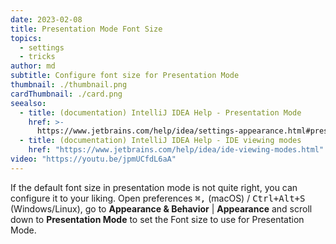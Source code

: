 ```yaml
---
date: 2023-02-08
title: Presentation Mode Font Size
topics:
  - settings
  - tricks
author: md
subtitle: Configure font size for Presentation Mode
thumbnail: ./thumbnail.png
cardThumbnail: ./card.png
seealso:
  - title: (documentation) IntelliJ IDEA Help - Presentation Mode
    href: >-
      https://www.jetbrains.com/help/idea/settings-appearance.html#presentation-mode
  - title: (documentation) IntelliJ IDEA Help - IDE viewing modes
    href: "https://www.jetbrains.com/help/idea/ide-viewing-modes.html"
video: "https://youtu.be/jpmUCfdL6aA"
---
```


If the default font size in presentation mode is not quite right, you can configure it to your liking. Open preferences <kbd>⌘,</kbd> (macOS) / <kbd>Ctrl+Alt+S</kbd> (Windows/Linux), go to **Appearance & Behavior** | **Appearance** and scroll down to **Presentation Mode** to set the Font size to use for Presentation Mode.

